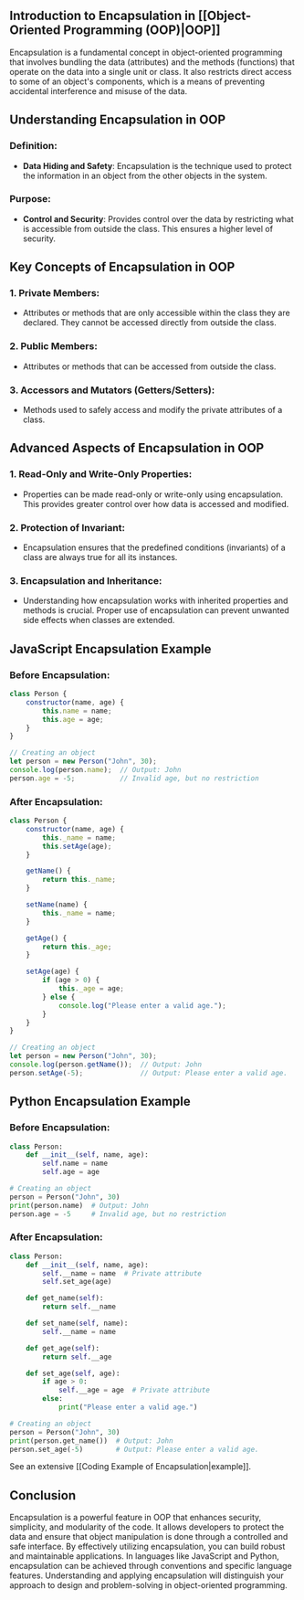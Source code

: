 
## Introduction to Encapsulation in [[Object-Oriented Programming (OOP)|OOP]]

Encapsulation is a fundamental concept in object-oriented programming that involves bundling the data (attributes) and the methods (functions) that operate on the data into a single unit or class. It also restricts direct access to some of an object's components, which is a means of preventing accidental interference and misuse of the data.

## Understanding Encapsulation in OOP

### Definition:

- **Data Hiding and Safety**: Encapsulation is the technique used to protect the information in an object from the other objects in the system.

### Purpose:

- **Control and Security**: Provides control over the data by restricting what is accessible from outside the class. This ensures a higher level of security.

## Key Concepts of Encapsulation in OOP

### 1. Private Members:

- Attributes or methods that are only accessible within the class they are declared. They cannot be accessed directly from outside the class.

### 2. Public Members:

- Attributes or methods that can be accessed from outside the class.

### 3. Accessors and Mutators (Getters/Setters):

- Methods used to safely access and modify the private attributes of a class.

## Advanced Aspects of Encapsulation in OOP

### 1. Read-Only and Write-Only Properties:

- Properties can be made read-only or write-only using encapsulation. This provides greater control over how data is accessed and modified.

### 2. Protection of Invariant:

- Encapsulation ensures that the predefined conditions (invariants) of a class are always true for all its instances.

### 3. Encapsulation and Inheritance:

- Understanding how encapsulation works with inherited properties and methods is crucial. Proper use of encapsulation can prevent unwanted side effects when classes are extended.

## JavaScript Encapsulation Example

### Before Encapsulation:

```javascript
class Person {
    constructor(name, age) {
        this.name = name;
        this.age = age;
    }
}

// Creating an object
let person = new Person("John", 30);
console.log(person.name);  // Output: John
person.age = -5;           // Invalid age, but no restriction
```

### After Encapsulation:

```javascript
class Person {
    constructor(name, age) {
        this._name = name;
        this.setAge(age);
    }

    getName() {
        return this._name;
    }

    setName(name) {
        this._name = name;
    }

    getAge() {
        return this._age;
    }

    setAge(age) {
        if (age > 0) {
            this._age = age;
        } else {
            console.log("Please enter a valid age.");
        }
    }
}

// Creating an object
let person = new Person("John", 30);
console.log(person.getName());  // Output: John
person.setAge(-5);              // Output: Please enter a valid age.
```

## Python Encapsulation Example

### Before Encapsulation:

```python
class Person:
    def __init__(self, name, age):
        self.name = name
        self.age = age

# Creating an object
person = Person("John", 30)
print(person.name)  # Output: John
person.age = -5     # Invalid age, but no restriction
```

### After Encapsulation:

```python
class Person:
    def __init__(self, name, age):
        self.__name = name  # Private attribute
        self.set_age(age)

    def get_name(self):
        return self.__name

    def set_name(self, name):
        self.__name = name

    def get_age(self):
        return self.__age

    def set_age(self, age):
        if age > 0:
            self.__age = age  # Private attribute
        else:
            print("Please enter a valid age.")

# Creating an object
person = Person("John", 30)
print(person.get_name())  # Output: John
person.set_age(-5)        # Output: Please enter a valid age.
```


See an extensive [[Coding Example of Encapsulation|example]].

## Conclusion

Encapsulation is a powerful feature in OOP that enhances security, simplicity, and modularity of the code. It allows developers to protect the data and ensure that object manipulation is done through a controlled and safe interface. By effectively utilizing encapsulation, you can build robust and maintainable applications. In languages like JavaScript and Python, encapsulation can be achieved through conventions and specific language features. Understanding and applying encapsulation will distinguish your approach to design and problem-solving in object-oriented programming.